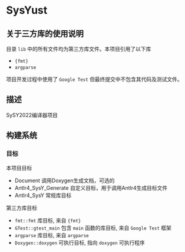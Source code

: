 # SysYust

## 关于三方库的使用说明

目录 `lib` 中的所有文件均为第三方库文件。本项目引用了以下库

- `{fmt}`
- `argparse`

项目开发过程中使用了 `Google Test` 但最终提交中不包含其代码及测试文件。

## 描述

SySY2022编译器项目

## 构建系统

### 目标

本项目目标

- Document 调用Doxygen生成文档，可选的
- Antlr4_SysY_Generate 自定义目标，用于调用Antlr4生成目标文件
- Antlr4_SysY 常规库目标

第三方库目标

- `fmt::fmt` 库目标, 来自 `{fmt}`
- `GTest::gtest_main` 包含 `main` 函数的库目标, 来自 `Google Test` 框架
- `argparse` 库目标, 来自 `argparse`
- `Doxygen::doxygen` 可执行目标, 指向 `doxygen` 可执行程序